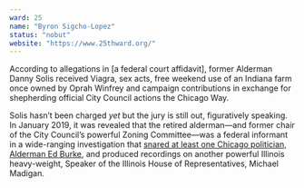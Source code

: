 ```yaml
---
ward: 25
name: "Byron Sigcho-Lopez"
status: "nobut"
website: "https://www.25thward.org/"
---
```


According to allegations in [a federal court affidavit], former Alderman Danny Solis received Viagra, sex acts, free weekend use of an Indiana farm once owned by Oprah Winfrey and campaign contributions in exchange for shepherding official City Council actions the Chicago Way.

Solis hasn’t been charged *yet* but the jury is still out, figuratively speaking. In January 2019, it was revealed that the retired alderman—and former chair of the City Council’s powerful Zoning Committee—was a federal informant in a wide-ranging investigation that [snared at least one Chicago politician, Alderman Ed Burke](http://thedailyline.net/subscriber-home/), and produced recordings on another powerful Illinois heavy-weight, Speaker of the Illinois House of Representatives, Michael Madigan.
